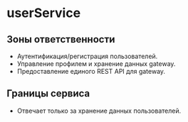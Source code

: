 # userService

## Зоны ответственности
- Аутентификация/регистрация пользователей.
- Управление профилем и хранение данных gateway.
- Предоставление единого REST API для gateway.

## Границы сервиса
- Отвечает только за хранение данных пользователей.